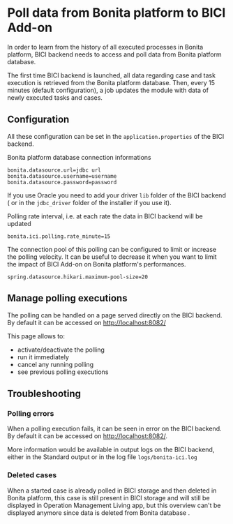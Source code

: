 # Poll data from Bonita platform to BICI Add-on

In order to learn from the history of all executed processes in Bonita platform, BICI backend needs to access and poll data from Bonita platform database.

The first time BICI backend is launched, all data regarding case and task execution is retrieved from the Bonita platform database. Then, every 15 minutes (default configuration), a job updates the module with data of newly executed tasks and cases.

## Configuration

All these configuration can be set in the `application.properties` of the BICI backend.

Bonita platform database connection informations
```
bonita.datasource.url=jdbc url
bonita.datasource.username=username
bonita.datasource.password=password
```

If you use Oracle you need to add your driver `lib` folder of the BICI backend ( or in the `jdbc_driver` folder of the  installer if you use it).

Polling rate interval, i.e. at each rate the data in BICI backend will be updated
```
bonita.ici.polling.rate_minute=15
```

The connection pool of this polling can be configured to limit or increase the polling velocity.
It can be useful to decrease it when you want to limit the impact of BICI Add-on on Bonita platform's performances.
```
spring.datasource.hikari.maximum-pool-size=20
```

## Manage polling executions

The polling can be handled on a page served directly on the BICI backend. By default it can be accessed on [http://localhost:8082/](http://localhost:8082/)

This page allows to:
* activate/deactivate the polling
* run it immediately
* cancel any running polling
* see previous polling executions

## Troubleshooting

### Polling errors

When a polling execution fails, it can be seen in error on the BICI backend. By default it can be accessed on [http://localhost:8082/](http://localhost:8082/).

More information would be available in output logs on the BICI backend, either in the Standard output or in the log file `logs/bonita-ici.log`
 
### Deleted cases

When a started case is already polled in BICI storage and then deleted in Bonita platform, this case is still present 
in BICI storage and will still be displayed in Operation Management Living app, but this overview can't be displayed 
anymore since data is deleted from Bonita database .   
